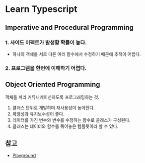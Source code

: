 # Learn Typescript

## Imperative and Procedural Programming

### 1. 사이드 이펙트가 발생할 확률이 높다.

- 하나의 객체를 서로 다른 여러 함수에서 수정하기 때문에 추적이 어렵다.

### 2. 프로그램을 한번에 이해하기 어렵다.

## Object Oriented Programming

객체들 끼리 커뮤니케이션하도록 프로그래밍하는 것.

1. 클래스 단위로 개발하며 재사용성이 높아진다.
2. 확장성과 유지보수성이 좋다.
3. 데이터를 가진 변수와 변수를 수정하는 함수로 클래스가 구성된다.
4. 클래스는 데이터와 함수를 묶어놓은 템플릿이라 할 수 있다.

## 참고

- [Playground](https://www.typescriptlang.org/play)
